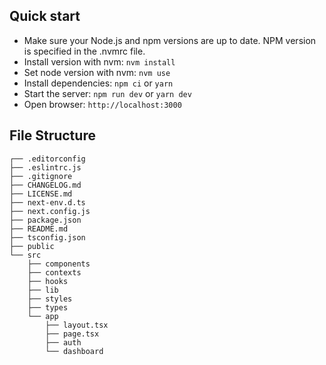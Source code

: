 
## Quick start

- Make sure your Node.js and npm versions are up to date. NPM version is specified in the .nvmrc file.
- Install version with nvm: `nvm install`
- Set node version with nvm: `nvm use`
- Install dependencies: `npm ci` or `yarn`
- Start the server: `npm run dev` or `yarn dev`
- Open browser: `http://localhost:3000`

## File Structure

```
┌── .editorconfig
├── .eslintrc.js
├── .gitignore
├── CHANGELOG.md
├── LICENSE.md
├── next-env.d.ts
├── next.config.js
├── package.json
├── README.md
├── tsconfig.json
├── public
└── src
	├── components
	├── contexts
	├── hooks
	├── lib
	├── styles
	├── types
	└── app
		├── layout.tsx
		├── page.tsx
		├── auth
		└── dashboard
```
